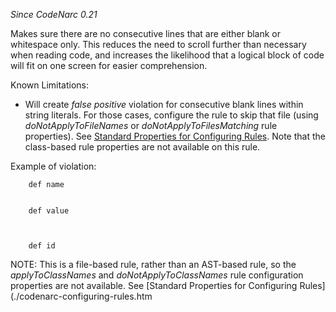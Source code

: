 *Since CodeNarc 0.21*

Makes sure there are no consecutive lines that are either blank or
whitespace only. This reduces the need to scroll further than necessary
when reading code, and increases the likelihood that a logical block of
code will fit on one screen for easier comprehension.

Known Limitations:

- Will create *false positive* violation for consecutive blank lines
  within string literals. For those cases, configure the rule to skip
  that file (using *doNotApplyToFileNames* or
  *doNotApplyToFilesMatching* rule properties). See [Standard Properties
  for Configuring
  Rules](https://codenarc.org/codenarc-configuring-rules.html#standard-properties-for-configuring-rules).
  Note that the class-based rule properties are not available on this
  rule.

Example of violation:

        def name


        def value



        def id

NOTE: This is a file-based rule, rather than an AST-based rule, so the
*applyToClassNames* and *doNotApplyToClassNames* rule configuration
properties are not available. See \[Standard Properties for Configuring
Rules\](./codenarc-configuring-rules.htm
